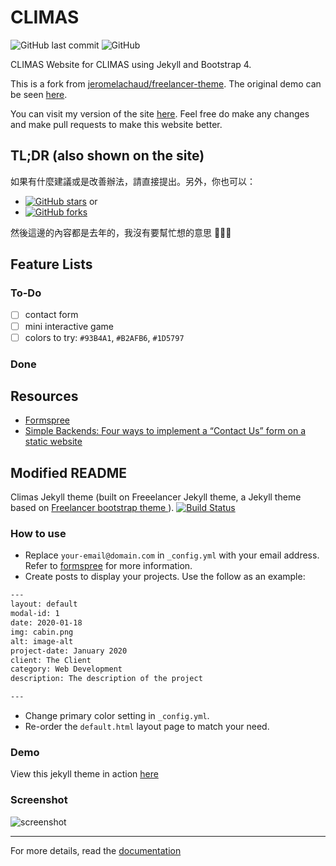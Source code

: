 # CLIMAS
![GitHub last commit](https://img.shields.io/github/last-commit/icheft/climas) ![GitHub](https://img.shields.io/github/license/icheft/climas?color=%23B72E43)

CLIMAS Website for CLIMAS using Jekyll and Bootstrap 4.

This is a fork from [jeromelachaud/freelancer-theme](https://github.com/jeromelachaud/freelancer-theme). The original demo can be seen [here](https://jeromelachaud.com/freelancer-theme). 

You can visit my version of the site [here](https://icheft.github.io/climas/). Feel free do make any changes and make pull requests to make this website better. 

## TL;DR (also shown on the site)
如果有什麼建議或是改善辦法，請直接提出。另外，你也可以：
+ <a href="https://github.com/icheft/climas"><img alt="GitHub stars" src="https://img.shields.io/github/stars/icheft/climas?label=Star%20this%20repo&style=social"></a> or
+ <a href="https://github.com/icheft/climas"><img alt="GitHub forks" src="https://img.shields.io/github/forks/icheft/climas?label=Fork%20this%20repo&style=social"></a>


然後這邊的內容都是去年的，我沒有要幫忙想的意思 💁🏾‍♂️

## Feature Lists
### To-Do
+ [ ] contact form
+ [ ] mini interactive game
+ [ ] colors to try: `#93B4A1`, `#B2AFB6`, `#1D5797`

### Done

## Resources
+ [Formspree](https://formspree.io)
+ [Simple Backends: Four ways to implement a “Contact Us” form on a static website](https://medium.com/datafire-io/simple-backends-four-ways-to-implement-a-contact-us-form-on-a-static-website-10fc430984a4)


## Modified README
Climas Jekyll theme (built on Freeelancer Jekyll theme, a Jekyll theme based on [Freelancer bootstrap theme ](http://startbootstrap.com/template-overviews/freelancer/)). [![Build Status](https://api.travis-ci.org/jeromelachaud/freelancer-theme.svg?branch=master)](https://travis-ci.org/jeromelachaud/freelancer-theme/) 


### How to use
- Replace `your-email@domain.com` in `_config.yml` with your email address. Refer to [formspree](http://formspree.io/) for more information.
- Create posts to display your projects. Use the follow as an example:
```txt
---
layout: default
modal-id: 1
date: 2020-01-18
img: cabin.png
alt: image-alt
project-date: January 2020
client: The Client
category: Web Development
description: The description of the project

---
```
- Change primary color setting in `_config.yml`.
- Re-order the `default.html` layout page to match your need.

### Demo
View this jekyll theme in action [here](https://icheft.github.io/climas/)

### Screenshot
![screenshot](https://i.imgur.com/goiP6Wv.png)

---------
For more details, read the [documentation](http://jekyllrb.com/)